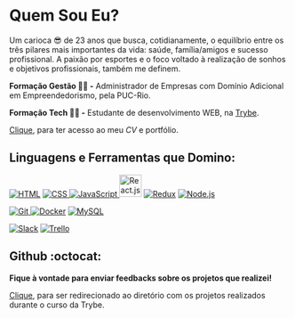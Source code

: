 # Quem Sou Eu?

Um carioca :sunglasses: de 23 anos que busca, cotidianamente, o equilíbrio entre os três pilares mais importantes da vida: saúde, família/amigos e sucesso profissional. A paixão por esportes e o foco voltado à realização de sonhos e objetivos profissionais, também me definem.

**Formação Gestão 🧑‍💼 -** Administrador de Empresas com Domínio Adicional em Empreendedorismo, pela PUC-Rio.

**Formação Tech 👨‍💻 -** Estudante de desenvolvimento WEB, na [Trybe](https://www.betrybe.com/).

[Clique](https://joaofelipelliccione.github.io/professional-portfolio_react/), para ter acesso ao meu *CV* e portfólio.

## Linguagens e Ferramentas que Domino:

<p align="left"> 
    <a href="https://icons8.com/icon/20909/html-5" target="_blank"> <img title="HTML" src="https://img.icons8.com/color/40/000000/html-5--v1.png"/></a> 
    <a href="https://icons8.com/icon/21278/css3" target="_blank"> <img title="CSS" src="https://img.icons8.com/color/40/000000/css3.png"/> </a> 
    <a href="https://icons8.com/icon/tGvHBPJaKqEd/javascript" target="_blank"> <img title="JavaScript" src="https://img.icons8.com/color/40/000000/javascript--v2.png" /> 
    </a>
    <a href="https://icons8.com/icon/t5K2CR8feVdX/react" target="_blank"><img src="https://img.icons8.com/officel/80/000000/react.png" width="40px" title="React.js"/></a>
    <a href="https://icons8.com/icon/jD-fJzVguBmw/redux"><img src="https://img.icons8.com/color/40/000000/redux.png" title="Redux"/></a>
        <a href="https://icons8.com/icon/jD-fJzVguBmw/redux"><img src="https://img.icons8.com/color/40/000000/nodejs.png" title="Node.js"/></a>
</p>

<p align="left"> 
    <a href="https://icons8.com/icon/20906/git" target="_blank"> <img title="Git" src="https://img.icons8.com/color/40/000000/git.png"/> </a> 
    <a href="https://icons8.com.br/icons/set/docker"><img src="https://img.icons8.com/color/40/000000/docker.png" title="Docker"/></a>
    <a href="https://icons8.com.br/icons/set/mysql"><img src="https://img.icons8.com/ios/40/000000/mysql.png" title="MySQL"/></a>
</p>

<p align="left"> 
    <a href="https://icons8.com/icons/set/slack" target="_blank"><img title="Slack" src="https://img.icons8.com/color/40/000000/slack-new.png"/></a>
    <a href="https://icons8.com/icons/set/trello" target="_blank"><img title="Trello" src="https://img.icons8.com/color/40/000000/trello.png"/></a>
</p>

## Github :octocat:
**Fique à vontade para enviar feedbacks sobre os projetos que realizei!**

[Clique](https://github.com/joaofelipelliccione/joaofelipelliccione.github.io/tree/main/projetos-trybe), para ser redirecionado ao diretório com os projetos realizados durante o curso da Trybe.
